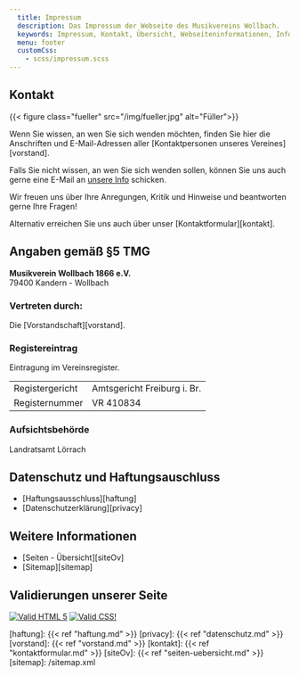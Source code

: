 ```yaml
---
  title: Impressum
  description: Das Impressum der Webseite des Musikvereins Wollbach.
  keywords: Impressum, Kontakt, Übersicht, Webseiteninformationen, Informationen zur Webseite, Rechtiliches, Haftung, Haftungsausschluss, Datenschutz
  menu: footer
  customCss:
    - scss/impressum.scss
---
```


## Kontakt

{{< figure class="fueller"
           src="/img/fueller.jpg"
           alt="Füller">}}

Wenn Sie wissen, an wen Sie sich wenden möchten, finden Sie hier die
Anschriften und E-Mail-Adressen aller [Kontaktpersonen unseres Vereines][vorstand].

Falls Sie nicht wissen, an wen Sie sich wenden sollen, können Sie uns auch
gerne eine E-Mail an [unsere Info][info] schicken.

Wir freuen uns über Ihre Anregungen, Kritik und Hinweise und beantworten
gerne Ihre Fragen!

Alternativ erreichen Sie uns auch über unser [Kontaktformular][kontakt].

## Angaben gemäß §5 TMG

**Musikverein Wollbach 1866 e.V.**<br />
79400 Kandern - Wollbach

### Vertreten durch:
Die [Vorstandschaft][vorstand].

### Registereintrag
Eintragung im Vereinsregister.

<table class="registereintrag">
  <tr>
    <td>Registergericht</td>
    <td>Amtsgericht Freiburg i. Br.</td>
  </tr>
  <tr>
    <td>Registernummer</td>
    <td>VR 410834</td>
  </tr>
</table>

<!--
## Umsatzsteuer-ID
Umsatzsteuer-Identifikationsnummer gemäß §27 a Umsatzsteuergesetz
DE 
-->

### Aufsichtsbehörde
Landratsamt Lörrach

## Datenschutz und Haftungsauschluss
- [Haftungsausschluss][haftung]
- [Datenschutzerklärung][privacy]

## Weitere Informationen
- [Seiten - Übersicht][siteOv]
- [Sitemap][sitemap]

## Validierungen unserer Seite
[![Valid HTML 5][htm]][htmLink]
[![Valid CSS!][css]][cssLink]

[haftung]:  {{< ref "haftung.md" >}}
[privacy]:  {{< ref "datenschutz.md" >}}
[vorstand]: {{< ref "vorstand.md" >}}
[kontakt]:  {{< ref "kontaktformular.md" >}}
[siteOv]:   {{< ref "seiten-uebersicht.md" >}}
[sitemap]:  /sitemap.xml

[info]:     mailto:info@mv-wollbach.de"

[htm]:      https://www.w3basis.de/imgs/html5.png
[htmLink]:  https://validator.w3.org/check?uri=http%3A%2F%2Fwww.mv-wollbach.de%2F
[css]:      https://jigsaw.w3.org/css-validator/images/vcss-blue
[cssLink]:  https://jigsaw.w3.org/css-validator/validator?uri=http%3A%2F%2Fwww.mv-wollbach.de%2F&profile=css3svg
